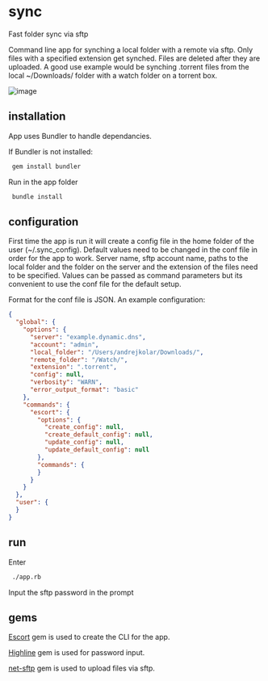 # sync
Fast folder sync via sftp

Command line app for synching a local folder with a remote via sftp. Only files with a specified extension get synched. Files are deleted after they are uploaded. A good use example would be synching .torrent files from the local ~/Downloads/ folder with a watch folder on a torrent box.

![image](https://cloud.githubusercontent.com/assets/1213228/8479609/37301d18-20d9-11e5-89e2-f90384fb33d3.png)

## installation
App uses Bundler to handle dependancies.

If Bundler is not installed:
```bash
 gem install bundler
```

Run in the app folder
```bash
 bundle install
```

## configuration
First time the app is run it will create a config file in the home folder of the user (~/.sync_config). Default values need to be changed in the conf file in order for the app to work. Server name, sftp account name, paths to the local folder and the folder on the server and the extension of the files need to be specified. Values can be passed as command parameters but its convenient to use the conf file for the default setup.

Format for the conf file is JSON. An example configuration:

```json
{
  "global": {
    "options": {
      "server": "example.dynamic.dns",
      "account": "admin",
      "local_folder": "/Users/andrejkolar/Downloads/",
      "remote_folder": "/Watch/",
      "extension": ".torrent",
      "config": null,
      "verbosity": "WARN",
      "error_output_format": "basic"
    },
    "commands": {
      "escort": {
        "options": {
          "create_config": null,
          "create_default_config": null,
          "update_config": null,
          "update_default_config": null
        },
        "commands": {
        }
      }
    }
  },
  "user": {
  }
}
```

## run
Enter
```bash
 ./app.rb
```
Input the sftp password in the prompt

## gems
[Escort](https://github.com/skorks/escort) gem is used to create the CLI for the app.

[Highline](https://github.com/JEG2/highline) gem is used for password input.

[net-sftp](https://github.com/net-ssh/net-sftp) gem is used to upload files via sftp.
